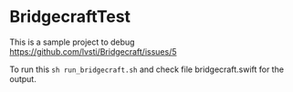 # BridgecraftTest

This is a sample project to debug https://github.com/lvsti/Bridgecraft/issues/5

To run this `sh run_bridgecraft.sh` and check file bridgecraft.swift for the output.
